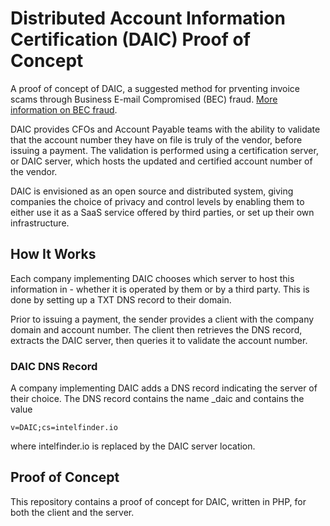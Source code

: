 # Distributed Account Information Certification (DAIC) Proof of Concept

A proof of concept of DAIC, a suggested method for prventing invoice scams through Business E-mail Compromised (BEC) fraud. [More information on BEC fraud](https://www.fbi.gov/scams-and-safety/common-scams-and-crimes/business-email-compromise).

DAIC provides CFOs and Account Payable teams with the ability to validate that the account number they have on file is truly of the vendor, before issuing a payment.
The validation is performed using a certification server, or DAIC server, which hosts the updated and certified account number of the vendor.

DAIC is envisioned as an open source and distributed system, giving companies the choice of privacy and control levels by enabling them to either use it as a SaaS service offered by third parties, or set up their own infrastructure.

## How It Works


Each company implementing DAIC chooses which server to host this information in - whether it is operated by them or by a third party. This is done by setting up a TXT DNS record to their domain.

Prior to issuing a payment, the sender provides a client with the company domain and account number. The client then retrieves the DNS record, extracts the DAIC server, then queries it to validate the account number.

### DAIC DNS Record

A company implementing DAIC adds a DNS record indicating the server of their choice. 
The DNS record contains the name _daic and contains the value

```v=DAIC;cs=intelfinder.io```

where intelfinder.io is replaced by the DAIC server location.

## Proof of Concept

This repository contains a proof of concept for DAIC, written in PHP, for both the client and the server.

